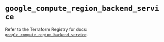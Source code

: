 # `google_compute_region_backend_service`

Refer to the Terraform Registry for docs: [`google_compute_region_backend_service`](https://registry.terraform.io/providers/hashicorp/google-beta/5.35.0/docs/resources/google_compute_region_backend_service).
